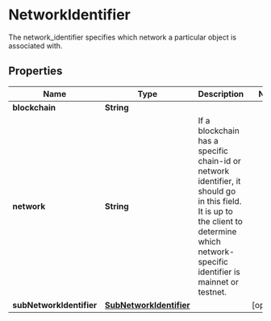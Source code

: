 

# NetworkIdentifier

The network_identifier specifies which network a particular object is associated with.
## Properties

Name | Type | Description | Notes
------------ | ------------- | ------------- | -------------
**blockchain** | **String** |  | 
**network** | **String** | If a blockchain has a specific chain-id or network identifier, it should go in this field. It is up to the client to determine which network-specific identifier is mainnet or testnet. | 
**subNetworkIdentifier** | [**SubNetworkIdentifier**](SubNetworkIdentifier.md) |  |  [optional]



